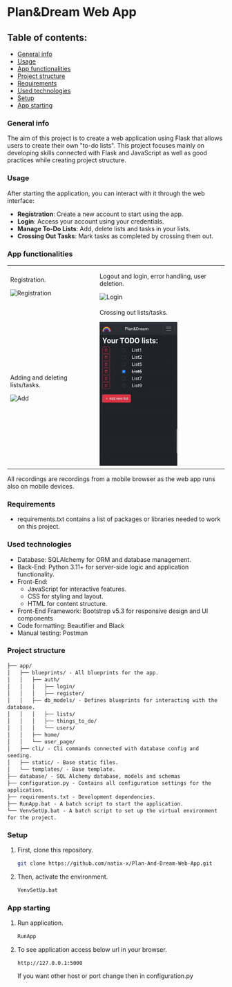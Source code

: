 # Plan&Dream Web App
## Table of contents: 
* [General info](#general-info)
* [Usage](#usage)
* [App functionalities](#app-functionalities)
* [Project structure](#project-structure)
* [Requirements](#requirements)
* [Used technologies](#used-technologies)
* [Setup](#setup)
* [App starting](#app-starting)

### General info
The aim of this project is to create a web application using Flask that allows users to create their own "to-do lists".
This project focuses mainly on developing skills connected with Flask and JavaScript as well as good practices while creating project structure.
### Usage
After starting the application, you can interact with it through the web interface:

- **Registration**: Create a new account to start using the app.
- **Login**: Access your account using your credentials.
- **Manage To-Do Lists**: Add, delete lists and tasks in your lists.
- **Crossing Out Tasks**: Mark tasks as completed by crossing them out.
### App functionalities
<table>
  <tr>
    <td>
      <p>Registration.</p>
        <img src="media/registration.gif" alt="Registration" width="180"/>
    </td>
    <td>
      <p> Logout and login, error handling, user deletion.</p>
        <img src="media/login_logout_delete_user.gif" alt="Login" width="180" />
    </td>
  </tr>
  <tr>
    <td>
      <p>Adding and deleting lists/tasks.</p>
        <img src="media/add_delete_list_task.gif" alt="Add" width="180" />
    </td>
    <td>
      <p>Crossing out lists/tasks.</p>
        <img src="media/cross_out_list_task.gif" alt="Cross" width="180" />
    </td>
  </tr>
</table>
All recordings are recordings from a mobile browser as the web app runs also on mobile devices.

### Requirements
* requirements.txt contains a list of packages or libraries needed to work on this project.
### Used technologies
* Database: SQLAlchemy for ORM and database management.
* Back-End: Python 3.11+ for server-side logic and application functionality.
* Front-End:
  * JavaScript for interactive features.
  * CSS for styling and layout.
  * HTML for content structure.
* Front-End Framework: Bootstrap v5.3 for responsive design and UI components
* Code formatting: Beautifier and Black
* Manual testing: Postman
### Project structure
```
├── app/
│   ├── blueprints/ - All blueprints for the app.
│   │   ├── auth/
│   │   │   ├── login/
│   │   │   ├── register/
│   │   ├── db_models/ - Defines blueprints for interacting with the database.
│   │   │   ├── lists/
│   │   │   ├── things_to_do/
│   │   │   └── users/
│   │   ├── home/
│   │   └── user_page/
│   ├── cli/ - Cli commands connected with database config and seeding.
│   ├── static/ - Base static files. 
│   └── templates/ - Base template.
├── database/ - SQL Alchemy database, models and schemas
├── configuration.py - Contains all configuration settings for the application.
├── requirements.txt - Development dependencies.
├── RunApp.bat - A batch script to start the application.
└── VenvSetUp.bat - A batch script to set up the virtual environment for the project.
```
### Setup
1. First, clone this repository.
   ```sh
   git clone https://github.com/natix-x/Plan-And-Dream-Web-App.git
   ```
2. Then, activate the environment.
    ```sh
   VenvSetUp.bat
   ```
### App starting
1. Run application.
   ```sh
   RunApp
   ```
2. To see application access below url in your browser.
   ```
   http://127.0.0.1:5000
   ```
   If you want other host or port change then in configuration.py

